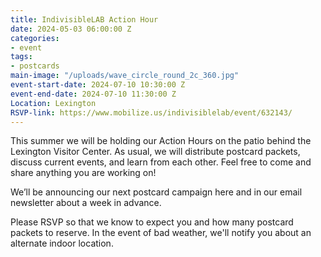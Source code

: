 ```yaml
---
title: IndivisibleLAB Action Hour
date: 2024-05-03 06:00:00 Z
categories:
- event
tags:
- postcards
main-image: "/uploads/wave_circle_round_2c_360.jpg"
event-start-date: 2024-07-10 10:30:00 Z
event-end-date: 2024-07-10 11:30:00 Z
Location: Lexington
RSVP-link: https://www.mobilize.us/indivisiblelab/event/632143/
---
```


This summer we will be holding our Action Hours on the patio behind the Lexington Visitor Center. As usual, we will distribute postcard packets, discuss current events, and learn from each other. Feel free to come and share anything you are working on!

We’ll be announcing our next postcard campaign here and in our email newsletter about a week in advance.

Please RSVP so that we know to expect you and how many postcard packets to reserve. In the event of bad weather, we'll notify you about an alternate indoor location.

